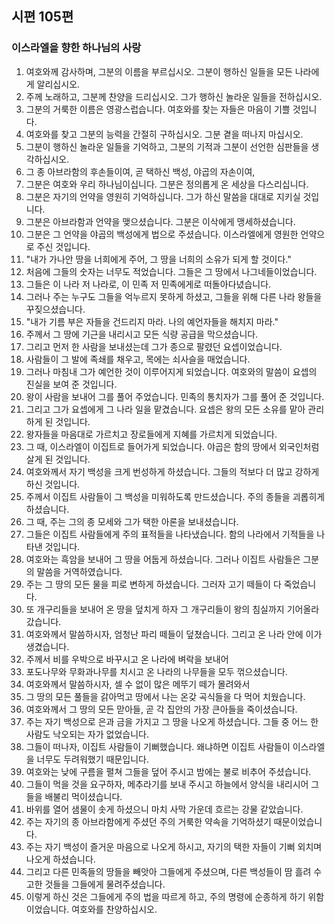 ## 시편 105편

### 이스라엘을 향한 하나님의 사랑

1. 여호와께 감사하며, 그분의 이름을 부르십시오. 그분이 행하신 일들을 모든 나라에게 알리십시오.
2. 주께 노래하고, 그분께 찬양을 드리십시오. 그가 행하신 놀라운 일들을 전하십시오.
3. 그분의 거룩한 이름은 영광스럽습니다. 여호와를 찾는 자들은 마음이 기쁠 것입니다.
4. 여호와를 찾고 그분의 능력을 간절히 구하십시오. 그분 곁을 떠나지 마십시오.
5. 그분이 행하신 놀라운 일들을 기억하고, 그분의 기적과 그분이 선언한 심판들을 생각하십시오.
6. 그 종 아브라함의 후손들이여, 곧 택하신 백성, 야곱의 자손이여,
7. 그분은 여호와 우리 하나님이십니다. 그분은 정의롭게 온 세상을 다스리십니다.
8. 그분은 자기의 언약을 영원히 기억하십니다. 그가 하신 말씀을 대대로 지키실 것입니다.
9. 그분은 아브라함과 언약을 맺으셨습니다. 그분은 이삭에게 맹세하셨습니다.
10. 그분은 그 언약을 야곱의 백성에게 법으로 주셨습니다. 이스라엘에게 영원한 언약으로 주신 것입니다.
11. "내가 가나안 땅을 너희에게 주어, 그 땅을 너희의 소유가 되게 할 것이다."
12. 처음에 그들의 숫자는 너무도 적었습니다. 그들은 그 땅에서 나그네들이었습니다.
13. 그들은 이 나라 저 나라로, 이 민족 저 민족에게로 떠돌아다녔습니다.
14. 그러나 주는 누구도 그들을 억누르지 못하게 하셨고, 그들을 위해 다른 나라 왕들을 꾸짖으셨습니다.
15. "내가 기름 부은 자들을 건드리지 마라. 나의 예언자들을 해치지 마라."
16. 주께서 그 땅에 기근을 내리시고 모든 식량 공급을 막으셨습니다.
17. 그리고 먼저 한 사람을 보내셨는데 그가 종으로 팔렸던 요셉이었습니다.
18. 사람들이 그 발에 족쇄를 채우고, 목에는 쇠사슬을 매었습니다.
19. 그러나 마침내 그가 예언한 것이 이루어지게 되었습니다. 여호와의 말씀이 요셉의 진실을 보여 준 것입니다.
20. 왕이 사람을 보내어 그를 풀어 주었습니다. 민족의 통치자가 그를 풀어 준 것입니다.
21. 그리고 그가 요셉에게 그 나라 일을 맡겼습니다. 요셉은 왕의 모든 소유를 맡아 관리하게 된 것입니다.
22. 왕자들을 마음대로 가르치고 장로들에게 지혜를 가르치게 되었습니다.
23. 그 때, 이스라엘이 이집트로 들어가게 되었습니다. 야곱은 함의 땅에서 외국인처럼 살게 된 것입니다.
24. 여호와께서 자기 백성을 크게 번성하게 하셨습니다. 그들의 적보다 더 많고 강하게 하신 것입니다.
25. 주께서 이집트 사람들이 그 백성을 미워하도록 만드셨습니다. 주의 종들을 괴롭히게 하셨습니다.
26. 그 때, 주는 그의 종 모세와 그가 택한 아론을 보내셨습니다.
27. 그들은 이집트 사람들에게 주의 표적들을 나타냈습니다. 함의 나라에서 기적들을 나타낸 것입니다.
28. 여호와는 흑암을 보내어 그 땅을 어둡게 하셨습니다. 그러나 이집트 사람들은 그분의 말씀을 거역하였습니다.
29. 주는 그 땅의 모든 물을 피로 변하게 하셨습니다. 그러자 고기 떼들이 다 죽었습니다.
30. 또 개구리들을 보내어 온 땅을 덮치게 하자 그 개구리들이 왕의 침실까지 기어올라갔습니다.
31. 여호와께서 말씀하시자, 엄청난 파리 떼들이 덮쳤습니다. 그리고 온 나라 안에 이가 생겼습니다.
32. 주께서 비를 우박으로 바꾸시고 온 나라에 벼락을 보내어
33. 포도나무와 무화과나무를 치시고 온 나라의 나무들을 모두 꺾으셨습니다.
34. 여호와께서 말씀하시자, 셀 수 없이 많은 메뚜기 떼가 몰려와서
35. 그 땅의 모든 풀들을 갉아먹고 땅에서 나는 온갖 곡식들을 다 먹어 치웠습니다.
36. 여호와께서 그 땅의 모든 맏아들, 곧 각 집안의 가장 큰아들을 죽이셨습니다.
37. 주는 자기 백성으로 은과 금을 가지고 그 땅을 나오게 하셨습니다. 그들 중 어느 한 사람도 낙오되는 자가 없었습니다.
38. 그들이 떠나자, 이집트 사람들이 기뻐했습니다. 왜냐하면 이집트 사람들이 이스라엘을 너무도 두려워했기 때문입니다.
39. 여호와는 낮에 구름을 펼쳐 그들을 덮어 주시고 밤에는 불로 비추어 주셨습니다.
40. 그들이 먹을 것을 요구하자, 메추라기를 보내 주시고 하늘에서 양식을 내리시어 그들을 배불리 먹이셨습니다.
41. 바위를 열어 샘물이 솟게 하셨으니 마치 사막 가운데 흐르는 강물 같았습니다.
42. 주는 자기의 종 아브라함에게 주셨던 주의 거룩한 약속을 기억하셨기 때문이었습니다.
43. 주는 자기 백성이 즐거운 마음으로 나오게 하시고, 자기의 택한 자들이 기뻐 외치며 나오게 하셨습니다.
44. 그리고 다른 민족들의 땅들을 빼앗아 그들에게 주셨으며, 다른 백성들이 땀 흘려 수고한 것들을 그들에게 물려주셨습니다.
45. 이렇게 하신 것은 그들에게 주의 법을 따르게 하고, 주의 명령에 순종하게 하기 위함이었습니다. 여호와를 찬양하십시오.
